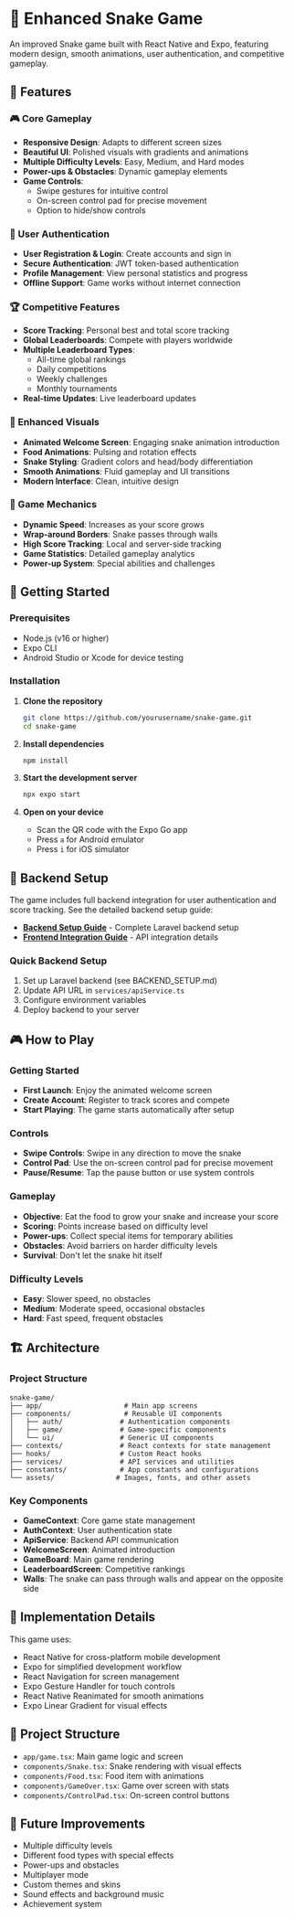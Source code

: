 # 🐍 Enhanced Snake Game

An improved Snake game built with React Native and Expo, featuring modern design, smooth animations, user authentication, and competitive gameplay.

## 📱 Features

### 🎮 Core Gameplay
- **Responsive Design**: Adapts to different screen sizes
- **Beautiful UI**: Polished visuals with gradients and animations
- **Multiple Difficulty Levels**: Easy, Medium, and Hard modes
- **Power-ups & Obstacles**: Dynamic gameplay elements
- **Game Controls**:
  - Swipe gestures for intuitive control
  - On-screen control pad for precise movement
  - Option to hide/show controls

### 🔐 User Authentication
- **User Registration & Login**: Create accounts and sign in
- **Secure Authentication**: JWT token-based authentication
- **Profile Management**: View personal statistics and progress
- **Offline Support**: Game works without internet connection

### 🏆 Competitive Features
- **Score Tracking**: Personal best and total score tracking
- **Global Leaderboards**: Compete with players worldwide
- **Multiple Leaderboard Types**:
  - All-time global rankings
  - Daily competitions
  - Weekly challenges
  - Monthly tournaments
- **Real-time Updates**: Live leaderboard updates

### 🎨 Enhanced Visuals
- **Animated Welcome Screen**: Engaging snake animation introduction
- **Food Animations**: Pulsing and rotation effects
- **Snake Styling**: Gradient colors and head/body differentiation
- **Smooth Animations**: Fluid gameplay and UI transitions
- **Modern Interface**: Clean, intuitive design

### 🎯 Game Mechanics
- **Dynamic Speed**: Increases as your score grows
- **Wrap-around Borders**: Snake passes through walls
- **High Score Tracking**: Local and server-side tracking
- **Game Statistics**: Detailed gameplay analytics
- **Power-up System**: Special abilities and challenges

## 🚀 Getting Started

### Prerequisites
- Node.js (v16 or higher)
- Expo CLI
- Android Studio or Xcode for device testing

### Installation

1. **Clone the repository**
   ```bash
   git clone https://github.com/yourusername/snake-game.git
   cd snake-game
   ```

2. **Install dependencies**
   ```bash
   npm install
   ```

3. **Start the development server**
   ```bash
   npx expo start
   ```

4. **Open on your device**
   - Scan the QR code with the Expo Go app
   - Press `a` for Android emulator
   - Press `i` for iOS simulator

## 🔧 Backend Setup

The game includes full backend integration for user authentication and score tracking. See the detailed backend setup guide:

- **[Backend Setup Guide](BACKEND_SETUP.md)** - Complete Laravel backend setup
- **[Frontend Integration Guide](FRONTEND_INTEGRATION.md)** - API integration details

### Quick Backend Setup
1. Set up Laravel backend (see BACKEND_SETUP.md)
2. Update API URL in `services/apiService.ts`
3. Configure environment variables
4. Deploy backend to your server

## 🎮 How to Play

### Getting Started
- **First Launch**: Enjoy the animated welcome screen
- **Create Account**: Register to track scores and compete
- **Start Playing**: The game starts automatically after setup

### Controls
- **Swipe Controls**: Swipe in any direction to move the snake
- **Control Pad**: Use the on-screen control pad for precise movement
- **Pause/Resume**: Tap the pause button or use system controls

### Gameplay
- **Objective**: Eat the food to grow your snake and increase your score
- **Scoring**: Points increase based on difficulty level
- **Power-ups**: Collect special items for temporary abilities
- **Obstacles**: Avoid barriers on harder difficulty levels
- **Survival**: Don't let the snake hit itself

### Difficulty Levels
- **Easy**: Slower speed, no obstacles
- **Medium**: Moderate speed, occasional obstacles  
- **Hard**: Fast speed, frequent obstacles

## 🏗️ Architecture

### Project Structure
```
snake-game/
├── app/                    # Main app screens
├── components/             # Reusable UI components
│   ├── auth/              # Authentication components
│   ├── game/              # Game-specific components
│   └── ui/                # Generic UI components
├── contexts/              # React contexts for state management
├── hooks/                 # Custom React hooks
├── services/              # API services and utilities
├── constants/             # App constants and configurations
└── assets/               # Images, fonts, and other assets
```

### Key Components
- **GameContext**: Core game state management
- **AuthContext**: User authentication state
- **ApiService**: Backend API communication
- **WelcomeScreen**: Animated introduction
- **GameBoard**: Main game rendering
- **LeaderboardScreen**: Competitive rankings
- **Walls**: The snake can pass through walls and appear on the opposite side

## 📝 Implementation Details

This game uses:
- React Native for cross-platform mobile development
- Expo for simplified development workflow
- React Navigation for screen management
- Expo Gesture Handler for touch controls
- React Native Reanimated for smooth animations
- Expo Linear Gradient for visual effects

## 🔧 Project Structure

- `app/game.tsx`: Main game logic and screen
- `components/Snake.tsx`: Snake rendering with visual effects
- `components/Food.tsx`: Food item with animations
- `components/GameOver.tsx`: Game over screen with stats
- `components/ControlPad.tsx`: On-screen control buttons

## 🎯 Future Improvements

- Multiple difficulty levels
- Different food types with special effects
- Power-ups and obstacles
- Multiplayer mode
- Custom themes and skins
- Sound effects and background music
- Achievement system